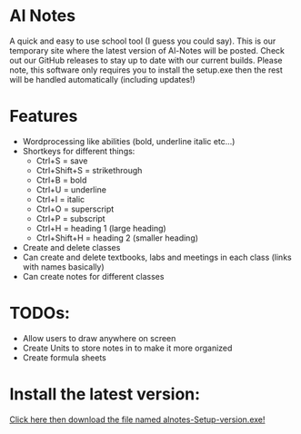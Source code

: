 # Al Notes

A quick and easy to use school tool (I guess you could say). This is our temporary site where the latest version of Al-Notes will be posted. Check out our GitHub releases to stay up to date with our current builds. Please note, this software only requires you to install the setup.exe then the rest will be handled automatically (including updates!)

# Features

- Wordprocessing like abilities (bold, underline italic etc...)
- Shortkeys for different things:
  - Ctrl+S = save
  - Ctrl+Shift+S = strikethrough
  - Ctrl+B = bold
  - Ctrl+U = underline
  - Ctrl+I = italic
  - Ctrl+O = superscript
  - Ctrl+P = subscript
  - Ctrl+H = heading 1 (large heading)
  - Ctrl+Shift+H = heading 2 (smaller heading)
- Create and delete classes
- Can create and delete textbooks, labs and meetings in each class (links with names basically)
- Can create notes for different classes

# TODOs:
- Allow users to draw anywhere on screen
- Create Units to store notes in to make it more organized
- Create formula sheets

# Install the latest version:
[Click here then download the file named alnotes-Setup-version.exe!](https://github.com/AmeerHamoodi/Al-Notes/releases/latest)
